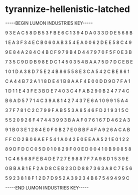 # tyrannize-hellenistic-latched

-----BEGIN LUMON INDUSTRIES KEY-----

9 3 E A C 5 8 D B 5 3 F B E 6 C 1 3 9 4 D A 0 3 3 D D E 5 6 8 B

1 E A 3 F 3 4 E C B 0 6 0 A B 3 5 4 E A 0 0 6 2 D E E 5 8 C 4 9

9 E 8 4 A 2 8 4 C 4 B C F 9 7 9 B 4 D 4 4 7 9 7 0 F 5 F 0 E 3 B

7 3 5 C 9 D D B 9 8 E D C 1 4 5 0 3 5 4 B A A 7 5 D 7 D C E B E

1 0 1 D A 3 8 D 7 5 E 2 4 B 8 6 5 5 8 E 3 C A 5 4 2 C B E 8 6 1

C A 4 4 B 7 2 A 1 1 8 D E 4 1 B 8 A A F 4 E 0 0 D D 9 D 7 F A 1

1 D 1 1 E 4 3 F E 3 B D E 7 4 0 3 C 4 F A B 2 9 0 B 2 4 7 7 4 C

B 6 A D 5 7 7 1 4 C 3 9 A 8 1 4 2 7 4 3 7 E 6 A 1 0 9 9 1 5 A 4

3 7 F 7 8 1 C 2 C 7 9 9 F A B 5 5 3 A 8 5 4 6 F D 2 1 9 3 1 5 C

5 5 2 0 9 2 6 F 4 7 4 4 3 9 9 3 B A A F 0 7 6 1 6 7 D 4 6 2 A 3

9 1 B 0 3 E 1 2 8 4 E 0 F 0 B 2 7 E 0 B B F 4 F A 9 2 6 A C A B

F F C D 2 B 0 6 A E F 5 4 1 A 0 4 2 E 0 E E A A 5 2 1 E 0 1 2 2

8 9 D F D C C 0 5 D 0 1 0 8 2 9 F 0 0 E D 0 0 4 1 0 B 9 0 8 5 8

1 C 4 6 5 6 8 F E B 4 D E 7 2 7 E 9 8 8 7 F 7 A 9 8 D 1 5 3 9 E

0 B B A B 1 E F 2 A D 8 C E B 2 3 D D 8 8 7 3 6 3 A 8 C 7 E 5 6

5 9 2 3 8 1 8 F 1 2 D 7 D 9 5 2 A 3 9 2 3 4 B 6 7 5 4 9 4 9 9 C

-----END LUMON INDUSTRIES KEY-----
